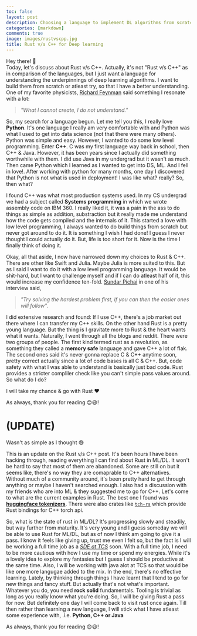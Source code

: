 ```yaml
---
toc: false
layout: post
description: Choosing a language to implement DL algorithms from scratch
categories: [markdown]
comments: true
image: images/rustvscpp.jpg
title: Rust v/s C++ for Deep learning
---
```


Hey there! 👋
<br>
Today, let's discuss about Rust v/s C++. Actually, it's not "Rust v/s C++" as in comparison of the languages, but I just want a language for understanding the underpinnings of deep learning algorithms. I want to build them from scratch or atleast try, so that I have a better understanding. One of my favorite physicists, [Richard Feynman](https://en.wikipedia.org/wiki/Richard_Feynman) said something I resonate with a lot:
> *"What I cannot create, I do not understand."*

 So, my search for a language begun. Let me tell you this, I really love **Python**. It's one language I really am very comfortable with and Python was what I used to get into data science (not that there were many others). Python was simple and easy. However, I wanted to do some low level programming. Enter **C++**. C was my first language way back in school, then C++ & Java. However, it has been years since I actually did something worthwhile with them. I did use Java in my undergrad but it wasn't as much. Then came Python which I learned as I wanted to get into DS, ML. And I fell in love!. After working with python for many months, one day I discovered that Python is not what is used in deployment! I was like what? really? So, then what? 

 I found C++ was what most production systems used. In my CS undergrad we had a subject called **Systems programming** in which we wrote assembly code on IBM 360. I really liked it, it was a pain in the ass to do things as simple as addition, substraction but it really made me understand how the code gets compiled and the internals of it. This started a love with low level programming, I always wanted to do build things from scratch but never got around to do it. It is something I wish I had done! I guess I never thought I could actually do it. But, life is too short for it. Now is the time I finally think of doing it.  

 Okay, all that aside, I now have narrowed down my choices to Rust & C++. There are other like Swift and Julia. Maybe Julia is more suited to this. But as I said I want to do it with a low level programming language. It would be shit-hard, but I want to challenge myself and if I can do atleast half of it, this would increase my confidence ten-fold. [Sundar Pichai](https://en.wikipedia.org/wiki/Sundar_Pichai) in one of his interview said, 
 > *"Try solving the hardest problem first, if you can then the easier ones will follow"*.   

 I did extensive research and found: If I use C++, there's a job market out there where I can transfer my C++ skills. On the other hand Rust is a pretty young language. But the thing is I gravitate more to Rust & the heart wants what it wants. Naturally, I went through all the blogs and reddit. There were two groups of people. The first kind termed rust as a revolution, as something they called a **memory safe** language and gave C++ a lot of flak. The second ones said it's never gonna replace C & C++ anytime soon, pretty correct actually since a lot of code bases is all C & C++. But, code safety with what I was able to understand is basically just bad code. Rust provides a stricter compliler check like you can't simple pass values around. So what do I do?

 I will take my chance & go with Rust ❤

As always, thank you for reading 😊😃!


# (UPDATE)

Wasn't as simple as I thought 😅

This is an update on the Rust v/s C++ post. It's been hours I have been hacking through, reading everything I can find about Rust in ML/DL. It won't be hard to say that most of them are abandoned. Some are still on but it seems like, there's no way they are comaprable to C++ alternatives. Without much of a community around, it's been pretty hard to get through anything or maybe I haven't searched enough. I also had a discussion with my friends who are into ML & they suggested me to go for C++. Let's come to what are the current examples in Rust. The best one I found was [**huggingface tokenizers**](https://github.com/huggingface/tokenizers). There were also crates like [`tch-rs`](https://github.com/LaurentMazare/tch-rs) which provide Rust bindings for C++ torch api. 

So, what is the state of rust in ML/DL? It's progressing slowly and steadily, but way further from maturity. It's very young and I guess someday we will be able to use Rust for ML/DL, but as of now I think am going to give it a pass. I know it feels like giving up, trust me even I felt so, but the fact is I will be working a full time job as a <ins>*SDE at TCS*</ins> soon. With a full time job, I need to be more cautious with how I use my time or spend my energies. While it's a lovely idea to explore my fantasies but I guess I should be productive at the same time. Also, I will be working with java alot at TCS so that would be like one more langugae added to the mix. In the end, there's no effective learning. Lately, by thinking through things I have learnt that I tend to go for new things and fancy stuff. But actually that's not what's important. Whatever you do,  you need **rock solid** fundamentals. Tooling is trivial as long as you really know what you're doing. So, I will be giving Rust a pass for now. But definitely one day I will come back to visit rust once again. Till then rather than learning a new language, I will stick what I have atleast some experience with, .i.e. **Python, C++ or Java** 

As always, thank you for reading 😊😃!



